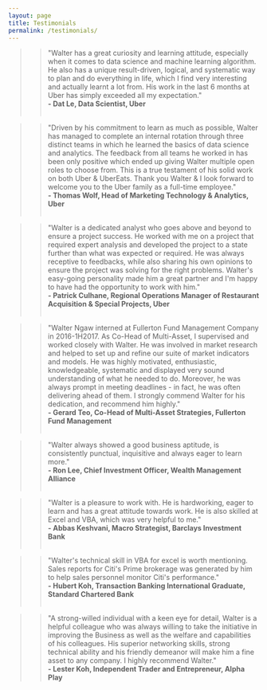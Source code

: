 ```yaml
---
layout: page
title: Testimonials
permalink: /testimonials/
---
```


>> "Walter has a great curiosity and learning attitude, especially when it comes to data science and machine learning algorithm. He also has a unique result-driven, logical, and systematic way to plan and do everything in life, which I find very interesting and actually learnt a lot from. His work in the last 6 months at Uber has simply exceeded all my expectation."  
**- Dat Le, Data Scientist, Uber**<br><br>

>> "Driven by his commitment to learn as much as possible, Walter has managed to complete an internal rotation through three distinct teams in which he learned the basics of data science and analytics. The feedback from all teams he worked in has been only positive which ended up giving Walter multiple open roles to choose from. This is a true testament of his solid work on both Uber & UberEats. Thank you Walter & I look forward to welcome you to the Uber family as a full-time employee."  
**- Thomas Wolf, Head of Marketing Technology & Analytics, Uber**<br><br>

>> "Walter is a dedicated analyst who goes above and beyond to ensure a project success. He worked with me on a project that required expert analysis and developed the project to a state further than what was expected or required. He was always receptive to feedbacks, while also sharing his own opinions to ensure the project was solving for the right problems.
Walter's easy-going personality made him a great partner and I'm happy to have had the opportunity to work with him."  
**- Patrick Culhane, Regional Operations Manager of Restaurant Acquisition & Special Projects, Uber**<br><br>

>> "Walter Ngaw interned at Fullerton Fund Management Company in 2016-1H2017. As Co-Head of Multi-Asset, I supervised and worked closely with Walter. He was involved in market research and helped to set up and refine our suite of market indicators and models. He was highly motivated, enthusiastic, knowledgeable, systematic and displayed very sound understanding of what he needed to do. Moreover, he was always prompt in meeting deadlines - in fact, he was often delivering ahead of them. I strongly commend Walter for his dedication, and recommend him highly."  
**- Gerard Teo, Co-Head of Multi-Asset Strategies, Fullerton Fund Management**<br><br>

>> "Walter always showed a good business aptitude, is consistently punctual, inquisitive and always eager to learn more."  
**- Ron Lee, Chief Investment Officer, Wealth Management Alliance**<br><br>

>> "Walter is a pleasure to work with. He is hardworking, eager to learn and has a great attitude towards work. He is also skilled at Excel and VBA, which was very helpful to me."  
**- Abbas Keshvani, Macro Strategist, Barclays Investment Bank**<br><br>

>> "Walter's technical skill in VBA for excel is worth mentioning. Sales reports for Citi's Prime brokerage was generated by him to help sales personnel monitor Citi's performance."  
**- Hubert Koh, Transaction Banking International Graduate, Standard Chartered Bank**<br><br>

>> "A strong-willed individual with a keen eye for detail, Walter is a helpful colleague who was always willing to take the initiative in improving the Business as well as the welfare and capabilities of his colleagues. His superior networking skills, strong technical ability and his friendly demeanor will make him a fine asset to any company. I highly recommend Walter."  
**- Lester Koh, Independent Trader and Entrepreneur, Alpha Play**
